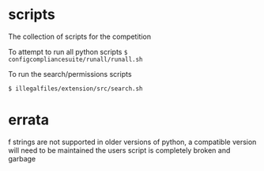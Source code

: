 # scripts
The collection of scripts for the competition

To attempt to run all python scripts
`$ configcompliancesuite/runall/runall.sh`

To run the search/permissions scripts

`$ illegalfiles/extension/src/search.sh`


# errata
f strings are not supported in older versions of python, a compatible version will need to be maintained
the users script is completely broken and garbage
